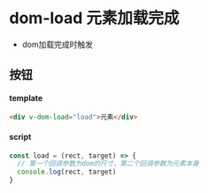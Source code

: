 # dom-load 元素加载完成

- dom加载完成时触发

## 按钮

#### template
```html
<div v-dom-load="load">元素</div>
```

#### script
```js
const load = (rect, target) => {
  // 第一个回调参数为dom的尺寸，第二个回调参数为元素本身
  console.log(rect, target)
}
```
